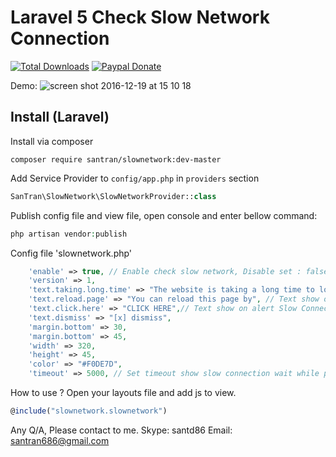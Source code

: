 Laravel 5 Check Slow Network Connection
======================

[![Total Downloads](https://img.shields.io/packagist/dt/santran/slownetwork.svg)](https://packagist.org/packages/santran/slownetwork)
[![Paypal Donate](https://www.paypalobjects.com/en_US/i/btn/btn_donate_SM.gif)](http://paypal.me/MrSanTran)

Demo:
![screen shot 2016-12-19 at 15 10 18](https://cloud.githubusercontent.com/assets/21286108/21305309/732868b4-c5fd-11e6-9b47-71d393ec518f.png)

Install (Laravel)
-----------------
Install via composer
```
composer require santran/slownetwork:dev-master
```

Add Service Provider to `config/app.php` in `providers` section
```php
SanTran\SlowNetwork\SlowNetworkProvider::class
```

Publish config file and view file, open console and enter bellow command:
```php
php artisan vendor:publish
```
Config file 'slownetwork.php'
```php
    'enable' => true, // Enable check slow network, Disable set : false
    'version' => 1,
    'text.taking.long.time' => "The website is taking a long time to load.", // Text show on alert Slow Connect
    'text.reload.page' => "You can reload this page by", // Text show on alert Slow Connect
    'text.click.here' => "CLICK HERE",// Text show on alert Slow Connect
    'text.dismiss' => "[x] dismiss",
    'margin.bottom' => 30,
    'margin.bottom' => 45,
    'width' => 320,
    'height' => 45,
    'color' => "#F0DE7D",   
    'timeout' => 5000, // Set timeout show slow connection wait while page load content
```

How to use ?
Open your layouts file and add js to view.
```javascript
@include("slownetwork.slownetwork")
```

Any Q/A, Please contact to me.
Skype: santd86
Email: santran686@gmail.com

